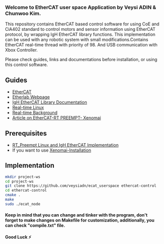 ### Welcome to EtherCAT user space Application by Veysi ADIN & Chunwoo Kim.
 
  This repository contains EtherCAT based control software for using CoE and CiA402 standard to control motors and sensor information using EtherCAT protocol, by wrapping IgH    EtherCAT library functions. 
  This implementation can be used with any robotic system with small modifications.Contains EtherCAT real-time thread with priority of 98. And USB communication with 
  Xbox Controller.
  
  Please check guides, links and documentations before installation, or using this control software.

## Guides

- [EtherCAT](https://www.ethercat.org/en/technology.html)
- [Etherlab Webpage](https://www.etherlab.org/en/ethercat/index.php)
- [IgH EtherCAT Library Documentation](https://www.etherlab.org/download/ethercat/ethercat-1.5.2.pdf)
- [Real-time Linux](https://wiki.linuxfoundation.org/realtime/documentation/technical_basics/start)
- [Real-time Background](https://design.ros2.org/articles/realtime_background.html)
- [Article on EtherCAT-RT PREEMPT- Xenomai](https://www.ripublication.com/ijaer17/ijaerv12n21_94.pdf)

## Prerequisites
- [RT_Preempt Linux and IgH EtherCAT Implementation](https://github.com/veysiadn/IgHEtherCATImplementation)
- If you want to use [Xenomai-Installation](https://github.com/veysiadn/xenomai-install)

## Implementation
  
```sh
mkdir project-ws 
cd project-ws
git clone https://github.com/veysiadn/ecat_userspace ethercat-control
cd ethercat-control
cmake .
make
sudo ./ecat_node
```
#### Keep in mind that you can change and tinker with the program, don't forget to make changes on Makefile for customization, additionally, you can check "compile.txt" file.

#### Good Luck ⚡
